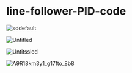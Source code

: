 # line-follower-PID-code


![sddefault](https://user-images.githubusercontent.com/22770735/156784489-65a3fe64-1ea0-45cf-a8c9-2f1dc786293f.jpg)

![Untitled](https://user-images.githubusercontent.com/22770735/156786198-8b7e6599-afbc-4f33-ad5f-edf39a84dfde.png)

![Untitssled](https://user-images.githubusercontent.com/22770735/156786227-3276e4b4-bf31-48a0-981f-ac82c7c99581.png)

![A9R18km3y1_g17fto_8b8](https://user-images.githubusercontent.com/22770735/156786253-cb1ca8f1-e67b-488a-a1c4-223500776e2c.jpg)
